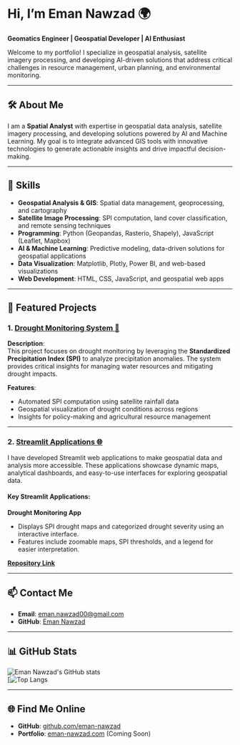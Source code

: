 # Hi, I’m Eman Nawzad 🌍  
**Geomatics Engineer | Geospatial Developer | AI Enthusiast**

Welcome to my portfolio! I specialize in geospatial analysis, satellite imagery processing, and developing AI-driven solutions that address critical challenges in resource management, urban planning, and environmental monitoring.

---

## 🛠 About Me  
I am a **Spatial Analyst** with expertise in geospatial data analysis, satellite imagery processing, and developing solutions powered by AI and Machine Learning. My goal is to integrate advanced GIS tools with innovative technologies to generate actionable insights and drive impactful decision-making.

---

## 🚀 Skills  
- **Geospatial Analysis & GIS**: Spatial data management, geoprocessing, and cartography  
- **Satellite Image Processing**: SPI computation, land cover classification, and remote sensing techniques  
- **Programming**: Python (Geopandas, Rasterio, Shapely), JavaScript (Leaflet, Mapbox)  
- **AI & Machine Learning**: Predictive modeling, data-driven solutions for geospatial applications  
- **Data Visualization**: Matplotlib, Plotly, Power BI, and web-based visualizations  
- **Web Development**: HTML, CSS, JavaScript, and geospatial web apps  

---

## 🌟 Featured Projects  

### 1. [Drought Monitoring System 🚰](https://github.com/eman-nawzad/Drought-Monitoring)  
**Description**:  
This project focuses on drought monitoring by leveraging the **Standardized Precipitation Index (SPI)** to analyze precipitation anomalies. The system provides critical insights for managing water resources and mitigating drought impacts.  

**Features**:  
- Automated SPI computation using satellite rainfall data  
- Geospatial visualization of drought conditions across regions  
- Insights for policy-making and agricultural resource management  



---

### 2. [Streamlit Applications 🌐](#)  
I have developed Streamlit web applications to make geospatial data and analysis more accessible. These applications showcase dynamic maps, analytical dashboards, and easy-to-use interfaces for exploring geospatial data.

#### Key Streamlit Applications:  

 **Drought Monitoring App**  
   - Displays SPI drought maps and categorized drought severity using an interactive interface.  
   - Features include zoomable maps, SPI thresholds, and a legend for easier interpretation.  

   **[Repository Link](https://github.com/eman-nawzad/Drought-Monitoring)**  




---

## 📫 Contact Me  
- **Email**: [eman.nawzad00@gmail.com](mailto:eman.nawzad00@gmail.com)  
- **GitHub**: [Eman Nawzad](https://github.com/eman-nawzad)  


---

## 📊 GitHub Stats  
![Eman Nawzad's GitHub stats](https://github-readme-stats.vercel.app/api?username=eman-nawzad&show_icons=true&theme=radical)  
[![Top Langs](https://github-readme-stats.vercel.app/api/top-langs/?username=eman-nawzad=anuraghazra&hide_progress=true)


---

## 🌐 Find Me Online  
- **GitHub**: [github.com/eman-nawzad](https://github.com/eman-nawzad)  
- **Portfolio**: [eman-nawzad.com](#) (Coming Soon)  


